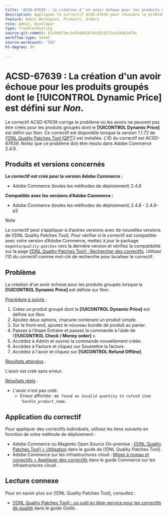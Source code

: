 ```yaml
---
title: 'ACSD-67639 : la création d''un avoir échoue pour les produits groupés avec **[!UICONTROL Dynamic Price]** défini sur *Non*.'
description: Appliquez le correctif ACSD-67639 pour résoudre le problème d’Adobe Commerce en raison duquel la création d’avoir échoue pour les produits groupés avec **[!UICONTROL Dynamic Price]** défini sur *Non*. Après application du correctif, les avoirs sont créés sans erreur.
feature: Admin Workspace, Products, Orders
role: Admin, Developer
type: Troubleshooting
source-git-commit: 81cb03f3ec3ef0a082b74c65152f5e154a62d74c
workflow-type: tm+mt
source-wordcount: '352'
ht-degree: 0%

---
```



# ACSD-67639 : La création d&#39;un avoir échoue pour les produits groupés dont le **[!UICONTROL Dynamic Price]** est défini sur *Non*.

Le correctif ACSD-67639 corrige le problème où les avoirs ne peuvent pas être créés pour les produits groupés dont le **[!UICONTROL Dynamic Price]** est défini sur *Non*. Ce correctif est disponible lorsque la version 1.1.72 de [[!DNL Quality Patches Tool (QPT)]](/help/tools/quality-patches-tool/quality-patches-tool-to-self-serve-quality-patches.md) est installée. L’ID du correctif est ACSD-67639. Notez que ce problème doit être résolu dans Adobe Commerce 2.4.9.

## Produits et versions concernés

**Le correctif est créé pour la version Adobe Commerce :**

* Adobe Commerce (toutes les méthodes de déploiement) 2.4.8

**Compatible avec les versions d’Adobe Commerce :**

* Adobe Commerce (toutes les méthodes de déploiement) 2.4.8 - 2.4.8-p2

>[!NOTE]
>
>Le correctif peut s’appliquer à d’autres versions avec de nouvelles versions de [!DNL Quality Patches Tool]. Pour vérifier si le correctif est compatible avec votre version d’Adobe Commerce, mettez à jour le package `magento/quality-patches` vers la dernière version et vérifiez la compatibilité sur la page [[!DNL Quality Patches Tool] : Rechercher des correctifs](https://experienceleague.adobe.com/tools/commerce-quality-patches/index.html). Utilisez l’ID du correctif comme mot-clé de recherche pour localiser le correctif.

## Problème

La création d&#39;un avoir échoue pour les produits groupés lorsque la **[!UICONTROL Dynamic Price]** est définie sur *Non*.

<u>Procédure à suivre </u> :

1. Créez un produit groupé dont la **[!UICONTROL Dynamic Price]** est définie sur *Non*.
1. Ajoutez deux options, chacune contenant un produit simple.
1. Sur le front-end, ajoutez le nouveau bundle de produit au panier.
1. Passez à l’étape Extraire et passez la commande à l’aide de l’**[!UICONTROL Check / Money order]** ».
1. Accédez à Admin et ouvrez la commande nouvellement créée.
1. Accédez à Facture et cliquez sur Soumettre la facture.
1. Accédez à l&#39;avoir et cliquez sur **[!UICONTROL Refund Offline]**.

<u>Résultats attendus</u> :

L&#39;avoir est créé sans erreur.

<u>Résultats réels</u> :

* L&#39;avoir n&#39;est pas créé.
   * Erreur affichée : `We found an invalid quantity to refund item 'bundle_product_name`.

## Application du correctif

Pour appliquer des correctifs individuels, utilisez les liens suivants en fonction de votre méthode de déploiement :

* Adobe Commerce ou Magento Open Source On-premise : [[!DNL Quality Patches Tool] > Utilisation](/help/tools/quality-patches-tool/usage.md) dans le guide de [!DNL Quality Patches Tool].
* Adobe Commerce sur les infrastructures cloud : [Mises à niveau et correctifs > Appliquer des correctifs](https://experienceleague.adobe.com/docs/commerce-cloud-service/user-guide/develop/upgrade/apply-patches.html) dans le guide Commerce sur les infrastructures cloud .

## Lecture connexe

Pour en savoir plus sur [!DNL Quality Patches Tool], consultez :

* [[!DNL Quality Patches Tool] : un outil en libre-service pour les correctifs de qualité](/help/tools/quality-patches-tool/quality-patches-tool-to-self-serve-quality-patches.md) dans le guide Outils .
